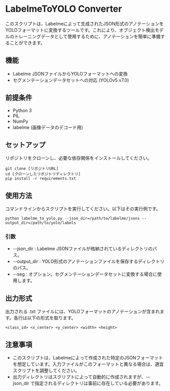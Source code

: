 # LabelmeToYOLO Converter

このスクリプトは、Labelmeによって生成されたJSON形式のアノテーションをYOLOフォーマットに変換するツールです。これにより、オブジェクト検出モデルのトレーニングデータとして使用するために、アノテーションを簡単に準備することができます。

## 機能

- Labelme JSONファイルからYOLOフォーマットへの変換
- セグメンテーションデータセットへの対応 (YOLOv5 v7.0)

## 前提条件

- Python 3
- PIL
- NumPy
- labelme (画像データのデコード用)

## セットアップ

リポジトリをクローンし、必要な依存関係をインストールしてください。

```
git clone [リポジトリURL]
cd [クローンしたリポジトリディレクトリ]
pip install -r requirements.txt
```

## 使用方法

コマンドラインからスクリプトを実行してください。以下はその実行例です。


```
python labelme_to_yolo.py --json_dir=/path/to/labelme/jsons --output_dir=/path/to/yolo/labels
```

### 引数
- --json_dir : Labelme JSONファイルが格納されているディレクトリのパス。
- --output_dir : YOLO形式のアノテーションファイルを保存するディレクトリのパス。
- --seg : オプション。セグメンテーションデータセットに変換する場合に使用します。


## 出力形式
出力される .txt ファイルには、YOLOフォーマットのアノテーションが含まれます。各行は以下の形式を取ります。

```
<class_id> <x_center> <y_center> <width> <height>
```

## 注意事項
- このスクリプトは、Labelmeによって作成された特定のJSONフォーマットを想定しています。入力ファイルがこのフォーマットと異なる場合は、適宜スクリプトを調整してください。
- 出力ディレクトリはスクリプトによって自動的に作成されますが、--json_dir で指定されるディレクトリは事前に存在している必要があります。